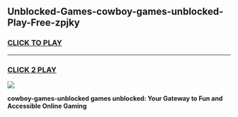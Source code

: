 
## Unblocked-Games-cowboy-games-unblocked-Play-Free-zpjky
<h3>
<a href="https://premium76.site?title=cowboy-games-unblocked&ref=18A1">CLICK TO PLAY</a></h3>
<hr>

<h3>
<a href="https://premium76.site?title=cowboy-games-unblocked&ref=18A1">CLICK 2 PLAY</a>
  
</h3>

<a href="https://premium76.site?title=cowboy-games-unblocked&ref=18A1"><img src="https://clearcache.store/games.png"></a>


**cowboy-games-unblocked games unblocked: Your Gateway to Fun and Accessible Online Gaming**

